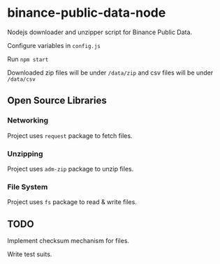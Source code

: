 # binance-public-data-node

Nodejs downloader and unzipper script for Binance Public Data.

Configure variables in `config.js`

Run `npm start`

Downloaded zip files will be under `/data/zip` and csv files will be under `/data/csv`

## Open Source Libraries

### Networking

Project uses `request` package to fetch files.

### Unzipping

Project uses `adm-zip` package to unzip files.

### File System

Project uses `fs` package to read & write files.

## TODO

Implement checksum mechanism for files.

Write test suits.

